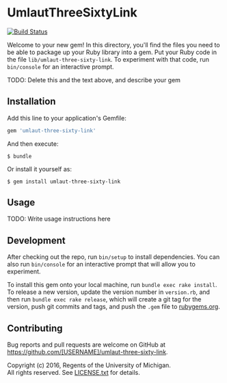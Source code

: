 # UmlautThreeSixtyLink
[![Build Status](https://api.travis-ci.org/mlibrary/umlaut-three-sixty-link.png?branch=master)](https://travis-ci.org/mlibrary/umlaut-three-sixty-link)

Welcome to your new gem! In this directory, you'll find the files you need to be able to package up your Ruby library into a gem. Put your Ruby code in the file `lib/umlaut-three-sixty-link`. To experiment with that code, run `bin/console` for an interactive prompt.

TODO: Delete this and the text above, and describe your gem

## Installation

Add this line to your application's Gemfile:

```ruby
gem 'umlaut-three-sixty-link'
```

And then execute:

    $ bundle

Or install it yourself as:

    $ gem install umlaut-three-sixty-link

## Usage

TODO: Write usage instructions here

## Development

After checking out the repo, run `bin/setup` to install dependencies. You can also run `bin/console` for an interactive prompt that will allow you to experiment.

To install this gem onto your local machine, run `bundle exec rake install`. To release a new version, update the version number in `version.rb`, and then run `bundle exec rake release`, which will create a git tag for the version, push git commits and tags, and push the `.gem` file to [rubygems.org](https://rubygems.org).

## Contributing

Bug reports and pull requests are welcome on GitHub at https://github.com/[USERNAME]/umlaut-three-sixty-link.

Copyright (c) 2016, Regents of the University of Michigan.  
All rights reserved. See [LICENSE.txt](LICENSE.txt) for details.

